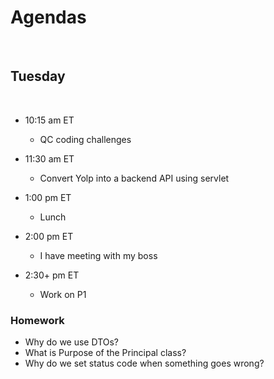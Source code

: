 # Agendas

<br>

## Tuesday

<br>

- 10:15 am ET
  - QC coding challenges


- 11:30 am ET
  - Convert Yolp into a backend API using servlet


- 1:00 pm ET
  - Lunch


- 2:00 pm ET
  - I have meeting with my boss


- 2:30+ pm ET
  - Work on P1

### Homework
- Why do we use DTOs?
- What is Purpose of the Principal class?
- Why do we set status code when something goes wrong?
